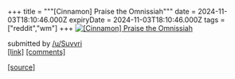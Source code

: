 +++
title = """[Cinnamon] Praise the Omnissiah"""
date = 2024-11-03T18:10:46.000Z
expiryDate = 2024-11-03T18:10:46.000Z
tags = ["reddit","wm"]
+++
[![[Cinnamon] Praise the Omnissiah](https://b.thumbs.redditmedia.com/h9zelmv6Z-WKvqEQCfpaINvT0vHQSUFFa-29TEDt35U.jpg "[Cinnamon] Praise the Omnissiah")](https://www.reddit.com/r/unixporn/comments/1git64h/cinnamon_praise_the_omnissiah/)

submitted by [/u/Suvvri](https://www.reddit.com/user/Suvvri)  
[\[link\]](https://www.reddit.com/gallery/1git64h) [\[comments\]](https://www.reddit.com/r/unixporn/comments/1git64h/cinnamon_praise_the_omnissiah/)

[[source]](https://www.reddit.com/r/unixporn/comments/1git64h/cinnamon_praise_the_omnissiah/)
